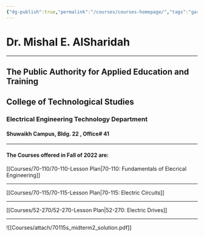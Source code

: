 ```yaml
---
{"dg-publish":true,"permalink":"/courses/courses-homepage/","tags":"gardenEntry","dgHomeLink":true,"dgPassFrontmatter":false,"dgShowBacklinks":true,"dgShowLocalGraph":true,"dgShowInlineTitle":false}
---
```



# Dr. Mishal E. AlSharidah
---
## The Public Authority for Applied Education and Training
## College of Technological Studies
### Electrical Engineering Technology Department
#### Shuwaikh Campus, Bldg. 22 , Office# 41 
---



#### The Courses offered in Fall of 2022 are:


[[Courses/70-110/70-110-Lesson Plan|70-110: Fundamentals of Elecrical Engineering]]

---
  
[[Courses/70-115/70-115-Lesson Plan|70-115: Electric Circuits]]

---
 
[[Courses/52-270/52-270-Lesson Plan|52-270: Electric Drives]]

---
![[Courses/attach/70115s_midterm2_solution.pdf]]